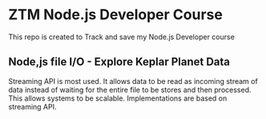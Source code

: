 
# ZTM Node.js Developer Course

This repo is created to Track and save my Node.js Developer course


## Node,js file I/O - Explore Keplar Planet Data

Streaming API is most used. It allows data to be read as incoming stream of data instead of waiting for the entire file to be stores and then processed. This allows systems to be scalable. Implementations are based on streaming API.
